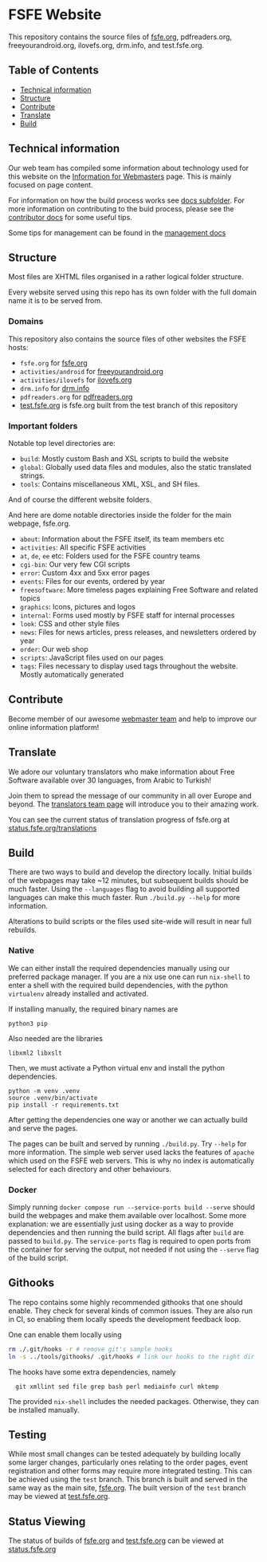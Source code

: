 # FSFE Website

This repository contains the source files of [fsfe.org](https://fsfe.org), pdfreaders.org, freeyourandroid.org, ilovefs.org, drm.info, and test.fsfe.org.

## Table of Contents

- [Technical information](#technical-information)
- [Structure](#structure)
- [Contribute](#contribute)
- [Translate](#translate)
- [Build](#build)

## Technical information

Our web team has compiled some information about technology used for this website on the [Information for Webmasters](https://fsfe.org/contribute/web/) page. This is mainly focused on page content.

For information on how the build process works see [docs subfolder](./docs/overview.md). For more information on contributing to the buid process, please see the [contributor docs](./docs/contributing.md) for some useful tips.

Some tips for management can be found in the [management docs](./docs/management.md)

## Structure

Most files are XHTML files organised in a rather logical folder structure.

Every website served using this repo has its own folder with the full domain name it is to be served from.

### Domains

This repository also contains the source files of other websites the FSFE hosts:

- `fsfe.org` for [fsfe.org](http://fsfe.org)
- `activities/android` for [freeyourandroid.org](http://freeyourandroid.org)
- `activities/ilovefs` for [ilovefs.org](http://ilovefs.org)
- `drm.info` for [drm.info](http://drm.info)
- `pdfreaders.org` for [pdfreaders.org](http://pdfreaders.org)
- [test.fsfe.org](https://test.fsfe.org) is fsfe.org built from the test branch of this repository

### Important folders

Notable top level directories are:

- `build`: Mostly custom Bash and XSL scripts to build the website
- `global`: Globally used data files and modules, also the static translated strings.
- `tools`: Contains miscellaneous XML, XSL, and SH files.

And of course the different website folders.

And here are dome notable directories inside the folder for the main webpage, fsfe.org.

- `about`: Information about the FSFE itself, its team members etc
- `activities`: All specific FSFE activities
- `at`, `de`, `ee` etc: Folders used for the FSFE country teams
- `cgi-bin`: Our very few CGI scripts
- `error`: Custom 4xx and 5xx error pages
- `events`: Files for our events, ordered by year
- `freesoftware`: More timeless pages explaining Free Software and related topics
- `graphics`: Icons, pictures and logos
- `internal`: Forms used mostly by FSFE staff for internal processes
- `look`: CSS and other style files
- `news`: Files for news articles, press releases, and newsletters ordered by year
- `order`: Our web shop
- `scripts`: JavaScript files used on our pages
- `tags`: Files necessary to display used tags throughout the website. Mostly automatically generated

## Contribute

Become member of our awesome [webmaster team](https://fsfe.org/contribute/web/) and help to improve our online information platform!

## Translate

We adore our voluntary translators who make information about Free Software available over 30 languages, from Arabic to Turkish!

Join them to spread the message of our community in all over Europe and beyond. The [translators team page](https://fsfe.org/contribute/translators/) will introduce you to their amazing work.

You can see the current status of translation progress of fsfe.org at [status.fsfe.org/translations](https://status.fsfe.org/translations)

## Build

There are two ways to build and develop the directory locally. Initial builds of the webpages may take ~12 minutes, but subsequent builds should be much faster. Using the `--languages` flag to avoid building all supported languages can make this much faster. Run `./build.py --help` for more information.

Alterations to build scripts or the files used site-wide will result in near full rebuilds.

### Native

We can either install the required dependencies manually using our preferred package manager. If you are a nix use one can run `nix-shell` to enter a shell with the required build dependencies, with the python `virtualenv` already installed and activated.

If installing manually, the required binary names are

```
python3 pip
```

Also needed are the libraries

```
libxml2 libxslt
```

Then, we must activate a Python virtual env and install the python dependencies.

```
python -m venv .venv
source .venv/bin/activate
pip install -r requirements.txt
```

After getting the dependencies one way or another we can actually build and serve the pages.

The pages can be built and served by running `./build.py`. Try `--help` for more information. The simple web server used lacks the features of `apache` which used on the FSFE web servers. This is why no index is automatically selected for each directory and other behaviours.

### Docker

Simply running `docker compose run --service-ports build --serve` should build the webpages and make them available over localhost.
Some more explanation: we are essentially just using docker as a way to provide dependencies and then running the build script. All flags after `build` are passed to `build.py`. The `service-ports` flag is required to open ports from the container for serving the output, not needed if not using the `--serve` flag of the build script.

## Githooks

The repo contains some highly recommended githooks that one should enable. They check for several kinds of common issues. They are also run in CI, so enabling them locally speeds the development feedback loop.

One can enable them locally using

```sh
rm ./.git/hooks -r # remove git's sample hooks
ln -s ../tools/githooks/ .git/hooks # link our hooks to the right dir
```

The hooks have some extra dependencies, namely

```
  git xmllint sed file grep bash perl mediainfo curl mktemp
```

The provided `nix-shell` includes the needed packages. Otherwise, they can be installed manually.

## Testing

While most small changes can be tested adequately by building locally some larger changes, particularly ones relating to the order pages, event registration and other forms may require more integrated testing. This can be achieved using the `test` branch. This branch is built and served in the same way as the main site, [fsfe.org](https://fsfe.org). The built version of the `test` branch may be viewed at [test.fsfe.org](https://test.fsfe.org).

## Status Viewing

The status of builds of [fsfe.org](https://fsfe.org) and [test.fsfe.org](https://test.fsfe.org) can be viewed at [status.fsfe.org](https://status.fsfe.org)
